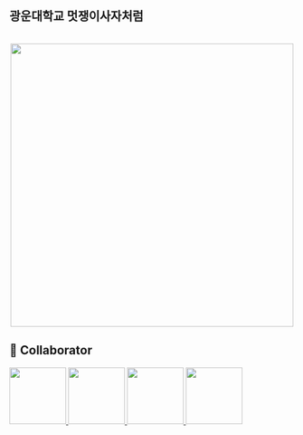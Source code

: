 ## 광운대학교 멋쟁이사자처럼

<br>
<div align="center">
  <img src="https://velog.velcdn.com/images/chs98412/post/23d70749-cf0c-4c62-9d88-21a8c0215ce7/image.jpg" width="500">
</div>

## 🙂 Collaborator
<p>
<a href="https://github.com/chs98412">
  <img src="https://github.com/chs98412.png" width="100">
</a>
<a href="https://github.com/offbeat24">
  <img src="https://github.com/offbeat24.png" width="100">
</a>
<a href="https://github.com/ekdms5566">
  <img src="https://github.com/ekdms5566.png" width="100">
</a>
<a href="https://github.com/Hosung99">
  <img src="https://github.com/Hosung99.png" width="100">
</a>
</p>

<br> 
